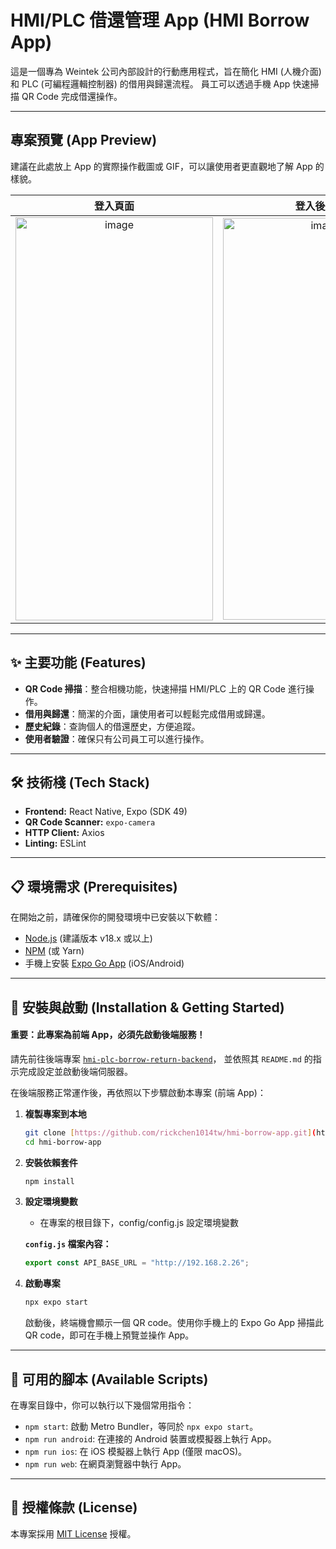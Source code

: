 # HMI/PLC 借還管理 App (HMI Borrow App)

這是一個專為 Weintek 公司內部設計的行動應用程式，旨在簡化 HMI (人機介面) 和 PLC (可編程邏輯控制器) 的借用與歸還流程。
員工可以透過手機 App 快速掃描 QR Code 完成借還操作。

---

## 專案預覽 (App Preview)

建議在此處放上 App 的實際操作截圖或 GIF，可以讓使用者更直觀地了解 App 的樣貌。

| 登入頁面 | 登入後首頁 | HMI列表 | 設備詳情 |
| :------: | :----: | :----: |:----: |
| <img width="316" height="645" alt="image" src="https://github.com/user-attachments/assets/64d9dd5e-e9a9-41c8-8636-c9bd732fe5d0" />|<img width="311" height="643" alt="image" src="https://github.com/user-attachments/assets/51b6fdcf-c92c-429b-9226-a3758709970d" />|<img width="322" height="645" alt="image" src="https://github.com/user-attachments/assets/3e6fc61b-d080-4b72-a662-08d4503e0e43" />|<img width="313" height="641" alt="image" src="https://github.com/user-attachments/assets/dda268ff-3921-46a3-b396-4f0a1fb10ad1" />


---

## ✨ 主要功能 (Features)

* **QR Code 掃描**：整合相機功能，快速掃描 HMI/PLC 上的 QR Code 進行操作。
* **借用與歸還**：簡潔的介面，讓使用者可以輕鬆完成借用或歸還。
* **歷史紀錄**：查詢個人的借還歷史，方便追蹤。
* **使用者驗證**：確保只有公司員工可以進行操作。

---

## 🛠️ 技術棧 (Tech Stack)

* **Frontend:** React Native, Expo (SDK 49)
* **QR Code Scanner:** `expo-camera`
* **HTTP Client:** Axios
* **Linting:** ESLint

---

## 📋 環境需求 (Prerequisites)

在開始之前，請確保你的開發環境中已安裝以下軟體：

* [Node.js](https://nodejs.org/) (建議版本 v18.x 或以上)
* [NPM](https://www.npmjs.com/) (或 Yarn)
* 手機上安裝 [Expo Go App](https://expo.dev/client) (iOS/Android)

---

## 🚀 安裝與啟動 (Installation & Getting Started)

#### **重要：此專案為前端 App，必須先啟動後端服務！**

請先前往後端專案 [`hmi-plc-borrow-return-backend`](https://github.com/rickchen1014tw/hmi-plc-borrow-return-backend)，
並依照其 `README.md` 的指示完成設定並啟動後端伺服器。

在後端服務正常運作後，再依照以下步驟啟動本專案 (前端 App)：

1.  **複製專案到本地**
    ```bash
    git clone [https://github.com/rickchen1014tw/hmi-borrow-app.git](https://github.com/rickchen1014tw/hmi-borrow-app.git)
    cd hmi-borrow-app
    ```

2.  **安裝依賴套件**
    ```bash
    npm install
    ```

3.  **設定環境變數**
    * 在專案的根目錄下，config/config.js 設定環境變數
    
    **`config.js` 檔案內容：**
    ```javascript
    export const API_BASE_URL = "http://192.168.2.26";
    ```

4.  **啟動專案**
    ```bash
    npx expo start
    ```
    啟動後，終端機會顯示一個 QR code。使用你手機上的 Expo Go App 掃描此 QR code，即可在手機上預覽並操作 App。

---

## 📜 可用的腳本 (Available Scripts)

在專案目錄中，你可以執行以下幾個常用指令：

* `npm start`: 啟動 Metro Bundler，等同於 `npx expo start`。
* `npm run android`: 在連接的 Android 裝置或模擬器上執行 App。
* `npm run ios`: 在 iOS 模擬器上執行 App (僅限 macOS)。
* `npm run web`: 在網頁瀏覽器中執行 App。

---

## 📄 授權條款 (License)

本專案採用 [MIT License](https://opensource.org/licenses/MIT) 授權。
